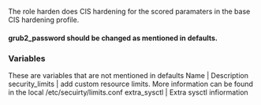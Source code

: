 The role harden does CIS hardening for the scored paramaters in the base CIS hardening profile.

#### grub2_password should be changed as mentioned in defaults.

### Variables
These are variables that are not mentioned in defaults
Name | Description
security_limits | add custom resource limits. More information can be found in the local /etc/secuirty/limits.conf
extra_sysctl | Extra sysctl infiormation
